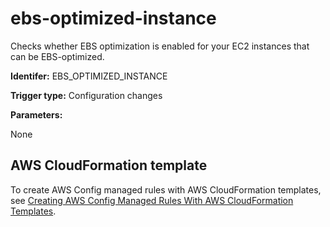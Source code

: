 # ebs\-optimized\-instance<a name="ebs-optimized-instance"></a>

Checks whether EBS optimization is enabled for your EC2 instances that can be EBS\-optimized\.

**Identifer:** EBS\_OPTIMIZED\_INSTANCE

**Trigger type:** Configuration changes

**Parameters:**

None  

## AWS CloudFormation template<a name="w4aac13c29c17c99c12"></a>

To create AWS Config managed rules with AWS CloudFormation templates, see [Creating AWS Config Managed Rules With AWS CloudFormation Templates](aws-config-managed-rules-cloudformation-templates.md)\.
